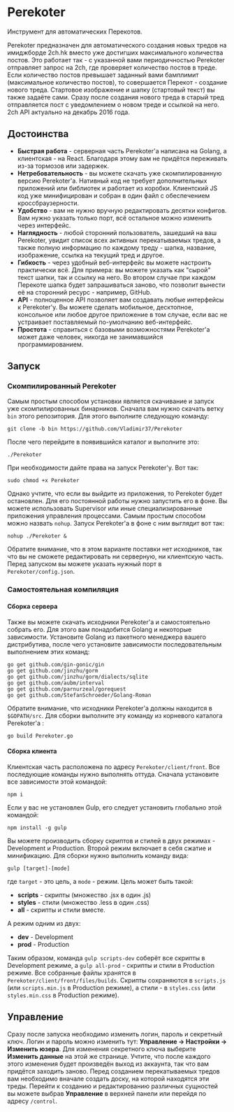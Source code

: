 # Perekoter
Инструмент для автоматических Перекотов.

Perekoter предназначен для автоматического создания новых тредов на имиджборде 2ch.hk вместо уже достигших максимального количества постов. Это работает так - с указанной вами периодичностью Perekoter отправляет запрос на 2ch, где проверяет количество постов в треде. Если количество постов превышает заданный вами бамплимит (максимальное количество постов), то совершается Перекот - создание нового треда. Стартовое изображение и шапку (стартовый текст) вы также задаёте сами. Сразу после создания нового треда в старый тред отправляется пост с уведомлением о новом треде и ссылкой на него.
2ch API актуально на декабрь 2016 года.

## Достоинства
- **Быстрая работа** - серверная часть Perekoter'а написана на Golang, а клиентская - на React. Благодаря этому вам не придётся переживать из-за тормозов или задержек.
- **Нетребовательность** - вы можете скачать уже скомпилированную версию Perekoter'a. Нативный код не требует дополнительных приложений или библиотек и работает из коробки. Клиентский JS код уже минифицирован и собран в один файл с обеспечением кроссбраузерности.
- **Удобство** - вам не нужно вручную редактировать десятки конфигов. Вам нужно указать только порт, всё остальное можно изменить через интерфейс.
- **Наглядность** - любой сторонний пользователь, зашедший на ваш Perekoter, увидит список всех активных перекатываемых тредов, а также полную информацию по каждому треду - шапка, название, изображение, ссылка на текущий тред и другое.
- **Гибкость** - через удобный веб-интерфейс вы можете настроить практически всё. Для примера: вы можете указать как "сырой" текст шапки, так и ссылку на него. Во втором случае при каждом Перекоте шапка будет запрашиваться заново, что позволит вынести её на сторонний ресурс - например, GitHub.
- **API** - полноценное API позволяет вам создавать любые интерфейсы к Perekoter'у. Вы можете сделать мобильное, десктопное, консольное или любое другое приложение в том случае, если вас не устраивает поставляемый по-умолчанию веб-интерфейс.
- **Простота** - справиться с базовыми возможностями Perekoter'a может даже человек, никогда не занимавшийся программированием.

## Запуск
### Скомпилированный Perekoter
Самым простым способом установки является скачивание и запуск уже скомпилированных бинарников. Сначала вам нужно скачать ветку `bin` этого репозитория. Для этого выполните следующую команду:

```
git clone -b bin https://github.com/Vladimir37/Perekoter
```

После чего перейдите в появившийся каталог и выполните это:

```
./Perekoter
```

При необходимости дайте права на запуск Perekoter'у. Вот так:

```
sudo chmod +x Perekoter
```

Однако учтите, что если вы выйдите из приложения, то Perekoter будет остановлен. Для его постоянной работы нужно запустить его в фоне. Вы можете использовать Supervisor или иные специализированные приложения управления процессами. Самым простым способом можно назвать `nohup`. Запуск Perekoter'а в фоне с ним выглядит вот так:

```
nohup ./Perekoter &
```

Обратите внимание, что в этом варианте поставки нет исходников, так что вы не сможете редактировать ни серверную, ни клиентскую часть. Перед запуском вы можете указать нужный порт в `Perekoter/config.json`.

### Самостоятельная компиляция
#### Сборка сервера
Также вы можете скачать исходники Perekoter'а и самостоятельно собрать его. Для этого вам понадобится Golang и некоторые зависимости. Установите Golang из пакетного менеджера вашего дистрибутива, после чего установите зависимости последовательным выполнением этих команд:

```
go get github.com/gin-gonic/gin
go get github.com/jinzhu/gorm
go get github.com/jinzhu/gorm/dialects/sqlite
go get github.com/aubm/interval
go get github.com/parnurzeal/gorequest
go get github.com/StefanSchroeder/Golang-Roman
```

Обратите внимание, что исходники Perekoter'а должны находится в `$GOPATH/src`. Для сборки выполните эту команду из корневого каталога Perekoter'а :

```
go build Perekoter.go
```

#### Сборка клиента
Клиентская часть расположена по адресу `Perekoter/client/front`. Все последующие команды нужно выполнять оттуда. Сначала установите все зависимости этой командой:

```
npm i
```

Если у вас не установлен Gulp, его следует установить глобально этой командой:

```
npm install -g gulp
```

Вы можете производить сборку скриптов и стилей в двух режимах - Development и Production. Второй режим включает в себя сжатие и минификацию. Для сборки нужно выполнить команду вида:

```
gulp [target]-[mode]
```

где `target` - это цель, а `mode` - режим. Цель может быть такой:

- **scripts** - скрипты (множество .jsx в один .js)
- **styles** - стили (множество .less в один .css)
- **all** - скрипты и стили вместе.

А режим одним из двух:

- **dev** - Development
- **prod** - Production

Таким образом, команда `gulp scripts-dev` соберёт все скрипты в Development режиме, а `gulp all-prod` - скрипты и стили в Production режиме. Все собранные файлы хранятся в `Perekoter/client/front/files/builds`. Скрипты сохраняются в `scripts.js` (или `scripts.min.js` в Production режиме), а стили - в `styles.css` (или `styles.min.css` в Production режиме).

## Управление
Сразу после запуска необходимо изменить логин, пароль и секретный ключ. Логин и пароль можно изменить тут: **Управление -> Настройки -> Изменить юзера**. Для изменения секретного ключа выберите **Изменить данные** на этой же странице. Учтите, что после каждого этого изменения будет произведён выход из аккаунта, так что вам придётся заходить заново. Перед созданием перекатываемых тредов вам необходимо вначале создать доску, на которой находятся эти треды. Перейти к созданию и редактированию различных сущностей вы можете выбрав **Управление** в верхней панели или перейдя по адресу `/control`.
